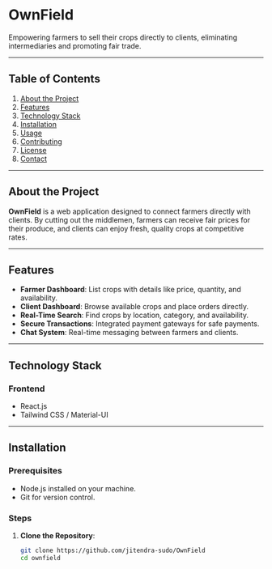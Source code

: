 # OwnField
Empowering farmers to sell their crops directly to clients, eliminating intermediaries and promoting fair trade.

---

## Table of Contents
1. [About the Project](#about-the-project)
2. [Features](#features)
3. [Technology Stack](#technology-stack)
4. [Installation](#installation)
5. [Usage](#usage)
6. [Contributing](#contributing)
7. [License](#license)
8. [Contact](#contact)

---

## About the Project
**OwnField** is a web application designed to connect farmers directly with clients. By cutting out the middlemen, farmers can receive fair prices for their produce, and clients can enjoy fresh, quality crops at competitive rates.

---

## Features
- **Farmer Dashboard**: List crops with details like price, quantity, and availability.
- **Client Dashboard**: Browse available crops and place orders directly.
- **Real-Time Search**: Find crops by location, category, and availability.
- **Secure Transactions**: Integrated payment gateways for safe payments.
- **Chat System**: Real-time messaging between farmers and clients.

---

## Technology Stack
### Frontend
- React.js
- Tailwind CSS / Material-UI



---

## Installation

### Prerequisites
- Node.js installed on your machine.
- Git for version control.

### Steps
1. **Clone the Repository**:
   ```bash
   git clone https://github.com/jitendra-sudo/OwnField
   cd ownfield
